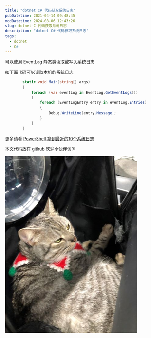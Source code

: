 ```yaml
---
title: "dotnet C# 代码获取系统日志"
pubDatetime: 2021-04-14 09:48:45
modDatetime: 2024-08-06 12:43:26
slug: dotnet-C-代码获取系统日志
description: "dotnet C# 代码获取系统日志"
tags:
  - dotnet
  - C#
---
```





可以使用 EventLog 静态类读取或写入系统日志

<!--more-->


<!-- CreateTime:2021/4/14 17:48:45 -->

<!-- 发布 -->

如下面代码可以读取本机的系统日志

```csharp
        static void Main(string[] args)
        {
            foreach (var eventLog in EventLog.GetEventLogs())
            {
                foreach (EventLogEntry entry in eventLog.Entries)
                {
                    Debug.WriteLine(entry.Message);
                }
            }
        }
```

更多请看 [PowerShell 拿到最近的10个系统日志](https://blog.lindexi.com/post/PowerShell-%E6%8B%BF%E5%88%B0%E6%9C%80%E8%BF%91%E7%9A%8410%E4%B8%AA%E7%B3%BB%E7%BB%9F%E6%97%A5%E5%BF%97.html )

本文代码放在 [github](https://github.com/lindexi/lindexi_gd/tree/8beda1f5/LejairbairwecarnelLelearnawcana) 欢迎小伙伴访问

![](images/img-modify-ed7d64c7e2d7d4e48cae06275d671b3f.jpg)

